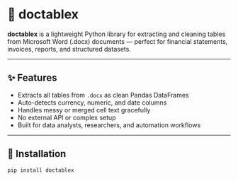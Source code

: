 # 📘 doctablex

**doctablex** is a lightweight Python library for extracting and cleaning tables from Microsoft Word (.docx) documents — perfect for financial statements, invoices, reports, and structured datasets.

---

## ✨ Features
- Extracts all tables from `.docx` as clean Pandas DataFrames  
- Auto-detects currency, numeric, and date columns  
- Handles messy or merged cell text gracefully  
- No external API or complex setup  
- Built for data analysts, researchers, and automation workflows  

---

## 🧠 Installation
```bash
pip install doctablex
